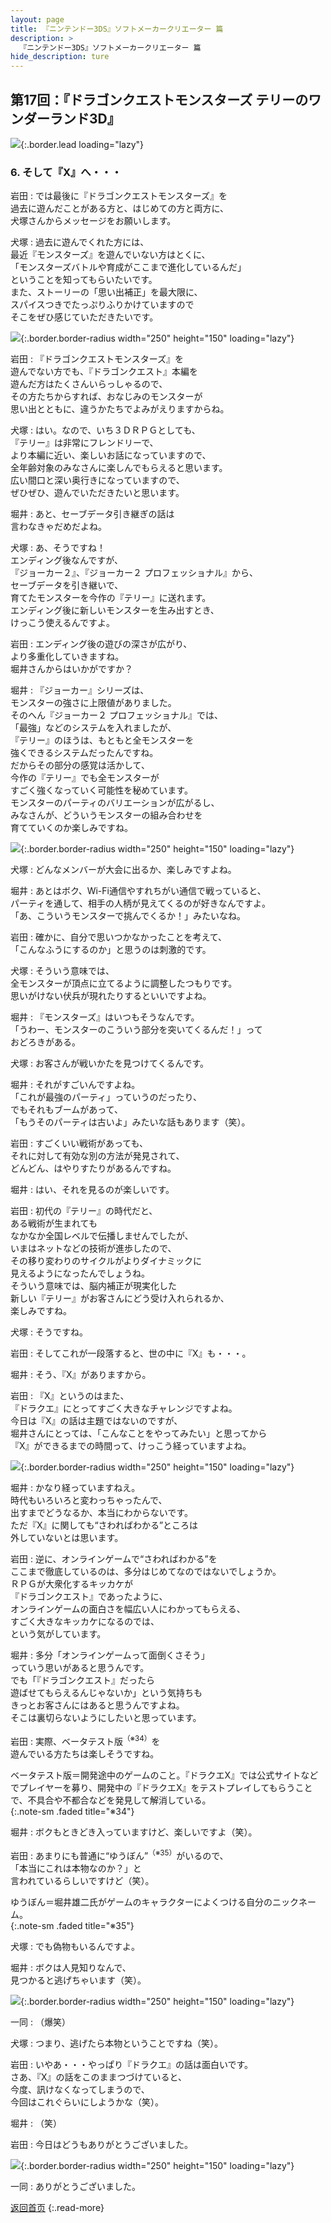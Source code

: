 ```yaml
---
layout: page
title: 『ニンテンドー3DS』ソフトメーカークリエーター 篇
description: >
  『ニンテンドー3DS』ソフトメーカークリエーター 篇
hide_description: ture
---
```


## 第17回：『ドラゴンクエストモンスターズ テリーのワンダーランド3D』

![](/interviews/jp/3ds/creators/vol1/img/mainvisual6.jpg){:.border.lead loading="lazy"}

### 6. そして『X』へ・・・

岩田
: では最後に『ドラゴンクエストモンスターズ』を<br>過去に遊んだことがある方と、はじめての方と両方に、<br>犬塚さんからメッセージをお願いします。

犬塚
: 過去に遊んでくれた方には、<br>最近『モンスターズ』を遊んでいない方はとくに、<br>「モンスターズバトルや育成がここまで進化しているんだ」<br>ということを知ってもらいたいです。<br>また、ストーリーの「思い出補正」を最大限に、<br>スパイスつきでたっぷりふりかけていますので<br>そこをぜひ感じていただきたいです。

![](/interviews/jp/3ds/creators/vol1/img/photo17.jpg){:.border.border-radius width="250" height="150" loading="lazy"}

岩田
: 『ドラゴンクエストモンスターズ』を<br>遊んでない方でも、『ドラゴンクエスト』本編を<br>遊んだ方はたくさんいらっしゃるので、<br>その方たちからすれば、おなじみのモンスターが<br>思い出とともに、違うかたちでよみがえりますからね。

犬塚
: はい。なので、いち３ＤＲＰＧとしても、<br>『テリー』は非常にフレンドリーで、<br>より本編に近い、楽しいお話になっていますので、<br>全年齢対象のみなさんに楽しんでもらえると思います。<br>広い間口と深い奥行きになっていますので、<br>ぜひぜひ、遊んでいただきたいと思います。

堀井
: あと、セーブデータ引き継ぎの話は<br>言わなきゃだめだよね。

犬塚
: あ、そうですね！<br>エンディング後なんですが、<br>『ジョーカー２』、『ジョーカー２ プロフェッショナル』から、<br>セーブデータを引き継いで、<br>育てたモンスターを今作の『テリー』に送れます。<br>エンディング後に新しいモンスターを生み出すとき、<br>けっこう使えるんですよ。

岩田
: エンディング後の遊びの深さが広がり、<br>より多重化していきますね。<br>堀井さんからはいかがですか？

堀井
: 『ジョーカー』シリーズは、<br>モンスターの強さに上限値がありました。<br>そのへん『ジョーカー２ プロフェッショナル』では、<br>「最強」などのシステムを入れましたが、<br>『テリー』のほうは、もともと全モンスターを<br>強くできるシステムだったんですね。<br>だからその部分の感覚は活かして、<br>今作の『テリー』でも全モンスターが<br>すごく強くなっていく可能性を秘めています。<br>モンスターのパーティのバリエーションが広がるし、<br>みなさんが、どういうモンスターの組み合わせを<br>育てていくのか楽しみですね。

![](/interviews/jp/3ds/creators/vol1/img/photo18.jpg){:.border.border-radius width="250" height="150" loading="lazy"}

犬塚
: どんなメンバーが大会に出るか、楽しみですよね。

堀井
: あとはボク、Wi-Fi通信やすれちがい通信で戦っていると、<br>パーティを通して、相手の人柄が見えてくるのが好きなんですよ。<br>「あ、こういうモンスターで挑んでくるか！」みたいなね。

岩田
: 確かに、自分で思いつかなかったことを考えて、<br>「こんなふうにするのか」と思うのは刺激的です。

犬塚
: そういう意味では、<br>全モンスターが頂点に立てるように調整したつもりです。<br>思いがけない伏兵が現れたりするといいですよね。

堀井
: 『モンスターズ』はいつもそうなんです。<br>「うわー、モンスターのこういう部分を突いてくるんだ！」って<br>おどろきがある。

犬塚
: お客さんが戦いかたを見つけてくるんです。

堀井
: それがすごいんですよね。<br>「これが最強のパーティ」っていうのだったり、<br>でもそれもブームがあって、<br>「もうそのパーティは古いよ」みたいな話もあります（笑）。

岩田
: すごくいい戦術があっても、<br>それに対して有効な別の方法が発見されて、<br>どんどん、はやりすたりがあるんですね。

堀井
: はい、それを見るのが楽しいです。

岩田
: 初代の『テリー』の時代だと、<br>ある戦術が生まれても<br>なかなか全国レベルで伝播しませんでしたが、<br>いまはネットなどの技術が進歩したので、<br>その移り変わりのサイクルがよりダイナミックに<br>見えるようになったんでしょうね。<br>そういう意味では、脳内補正が現実化した<br>新しい『テリー』がお客さんにどう受け入れられるか、<br>楽しみですね。

犬塚
: そうですね。

岩田
: そしてこれが一段落すると、世の中に『X』も・・・。

堀井
: そう、『X』がありますから。

岩田
: 『X』というのはまた、<br>『ドラクエ』にとってすごく大きなチャレンジですよね。<br>今日は『X』の話は主題ではないのですが、<br>堀井さんにとっては、「こんなことをやってみたい」と思ってから<br>『X』ができるまでの時間って、けっこう経っていますよね。

![](/interviews/jp/3ds/creators/vol1/img/photo19.jpg){:.border.border-radius width="250" height="150" loading="lazy"}

堀井
: かなり経っていますねえ。<br>時代もいろいろと変わっちゃったんで、<br>出すまでどうなるか、本当にわからないです。<br>ただ『X』に関しても“さわればわかる”ところは<br>外していないとは思います。

岩田
: 逆に、オンラインゲームで“さわればわかる”を<br>ここまで徹底しているのは、多分はじめてなのではないでしょうか。<br>ＲＰＧが大衆化するキッカケが<br>『ドラゴンクエスト』であったように、<br>オンラインゲームの面白さを幅広い人にわかってもらえる、<br>すごく大きなキッカケになるのでは、<br>という気がしています。

堀井
: 多分「オンラインゲームって面倒くさそう」<br>っていう思いがあると思うんです。<br>でも「『ドラゴンクエスト』だったら<br>遊ばせてもらえるんじゃないか」という気持ちも<br>きっとお客さんにはあると思うんですよね。<br>そこは裏切らないようにしたいと思っています。

岩田
: 実際、ベータテスト版<sup>（※34）</sup>を<br>遊んでいる方たちは楽しそうですね。

ベータテスト版＝開発途中のゲームのこと。『ドラクエX』では公式サイトなどでプレイヤーを募り、開発中の『ドラクエX』をテストプレイしてもらうことで、不具合や不都合などを発見して解消している。              
{:.note-sm .faded title="※34"}

堀井
: ボクもときどき入っていますけど、楽しいですよ（笑）。

岩田
: あまりにも普通に“ゆうぼん”<sup>（※35）</sup>がいるので、<br>「本当にこれは本物なのか？」と<br>言われているらしいですけど（笑）。

ゆうぼん＝堀井雄二氏がゲームのキャラクターによくつける自分のニックネーム。              
{:.note-sm .faded title="※35"}

犬塚
: でも偽物もいるんですよ。

堀井
: ボクは人見知りなんで、<br>見つかると逃げちゃいます（笑）。

![](/interviews/jp/3ds/creators/vol1/img/photo20.jpg){:.border.border-radius width="250" height="150" loading="lazy"}

一同
: （爆笑）

犬塚
: つまり、逃げたら本物ということですね（笑）。

岩田
: いやあ・・・やっぱり『ドラクエ』の話は面白いです。<br>さあ、『X』の話をこのままつづけていると、<br>今度、訊けなくなってしまうので、<br>今回はこれぐらいにしようかな（笑）。

堀井
: （笑）

岩田
: 今日はどうもありがとうございました。

![](/interviews/jp/3ds/creators/vol1/img/photo21.jpg){:.border.border-radius width="250" height="150" loading="lazy"}

一同
: ありがとうございました。

[返回首页](../../../../../)
{:.read-more}

